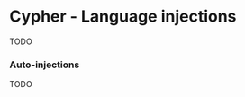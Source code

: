 # Cypher - Language injections

TODO

### Auto-injections

TODO

<!--
Neo4j
Neo4j-ogm
spring-data-neo4j
neo4j-harness
py2neo
-->
